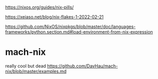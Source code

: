 https://nixos.org/guides/nix-pills/

https://xeiaso.net/blog/nix-flakes-1-2022-02-21


https://github.com/NixOS/nixpkgs/blob/master/doc/languages-frameworks/python.section.md#load-environment-from-nix-expression

# mach-nix
really cool but dead
https://github.com/DavHau/mach-nix/blob/master/examples.md